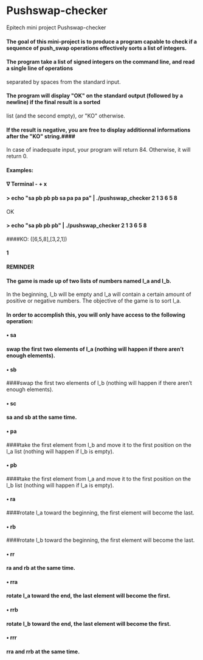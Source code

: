 # Pushswap-checker
Epitech mini project Pushswap-checker

#### The goal of this mini-project is to produce a program capable to check if a sequence of push_swap operations effectively sorts a list of integers.

#### The program take a list of signed integers on the command line, and read a single line of operations
separated by spaces from the standard input.
#### The program will display "OK" on the standard output (followed by a newline) if the final result is a sorted
list (and the second empty), or "KO" otherwise.
#### If the result is negative, you are free to display additionnal informations after the "KO" string.####
In case of inadequate input, your program will return 84. Otherwise, it will return 0.

#### Examples:
#### ∇ Terminal - + x
#### > echo "sa pb pb pb sa pa pa pa" | ./pushswap_checker 2 1 3 6 5 8
OK
#### > echo "sa pb pb pb" | ./pushswap_checker 2 1 3 6 5 8
####KO: ([6,5,8],[3,2,1])
#### 1

#### REMINDER
#### The game is made up of two lists of numbers named l_a and l_b.
In the beginning, l_b will be empty and l_a will contain a certain amount of positive or negative numbers.
The objective of the game is to sort l_a.
#### In order to accomplish this, you will only have access to the following operation:

#### • sa
#### swap the first two elements of l_a (nothing will happen if there aren’t enough elements).
#### • sb
####swap the first two elements of l_b (nothing will happen if there aren’t enough elements).
#### • sc
#### sa and sb at the same time.
#### • pa
####take the first element from l_b and move it to the first position on the l_a list (nothing will happen if
l_b is empty).
#### • pb
####take the first element from l_a and move it to the first position on the l_b list (nothing will happen if
l_a is empty).
#### • ra
####rotate l_a toward the beginning, the first element will become the last.
#### • rb
####rotate l_b toward the beginning, the first element will become the last.
#### • rr
#### ra and rb at the same time.
#### • rra
#### rotate l_a toward the end, the last element will become the first.
#### • rrb
#### rotate l_b toward the end, the last element will become the first.
#### • rrr
#### rra and rrb at the same time.
